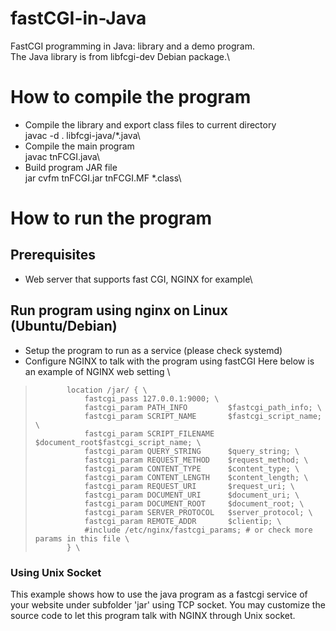 # fastCGI-in-Java
FastCGI programming in Java: library and a demo program. \
The Java library is from libfcgi-dev Debian package.\
# How to compile the program
- Compile the library and export class files to current directory\
javac -d . libfcgi-java/*.java\
- Compile the main program\
javac tnFCGI.java\
- Build program JAR file\
jar cvfm tnFCGI.jar tnFCGI.MF *.class\
# How to run the program
## Prerequisites
- Web server that supports fast CGI, NGINX for example\
## Run program using nginx on Linux (Ubuntu/Debian)
- Setup the program to run as a service (please check systemd)
- Configure NGINX to talk with the program using fastCGI
Here below is an example of NGINX web setting \
>            location /jar/ { \
>                fastcgi_pass 127.0.0.1:9000; \
>                fastcgi_param PATH_INFO         $fastcgi_path_info; \
>                fastcgi_param SCRIPT_NAME       $fastcgi_script_name; \
>                fastcgi_param SCRIPT_FILENAME   $document_root$fastcgi_script_name; \
>                fastcgi_param QUERY_STRING      $query_string; \
>                fastcgi_param REQUEST_METHOD    $request_method; \
>                fastcgi_param CONTENT_TYPE      $content_type; \
>                fastcgi_param CONTENT_LENGTH    $content_length; \
>                fastcgi_param REQUEST_URI       $request_uri; \
>                fastcgi_param DOCUMENT_URI      $document_uri; \
>                fastcgi_param DOCUMENT_ROOT     $document_root; \
>                fastcgi_param SERVER_PROTOCOL   $server_protocol; \
>                fastcgi_param REMOTE_ADDR       $clientip; \
>                #include /etc/nginx/fastcgi_params; # or check more params in this file \
>            } \
### Using Unix Socket
This example shows how to use the java program as a fastcgi service of your website under subfolder 'jar' using TCP socket. You may customize the source code to let this program talk with NGINX through Unix socket. 
